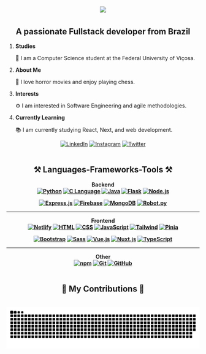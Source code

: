 <h1 align="center">
    <img src="https://readme-typing-svg.herokuapp.com/?font=Righteous&size=35&center=true&vCenter=true&Color=white&width=500&height=70&duration=4000&lines=Hi+There!+👋;+I'm+João+Belfort!;+Tudo+Baum?+😊" />
</h1>

<div align="center">
  <h2>A passionate Fullstack developer from Brazil</h2>
  <ol align="left">
    <li>
      <strong>Studies</strong>
      <p>🌱 I am a Computer Science student at the Federal University of Viçosa.</p>
    </li>
    <li>
      <strong>About Me</strong>
      <p>👻 I love horror movies and enjoy playing chess.</p>
    </li>
    <li>
      <strong>Interests</strong>
      <p>⚙️ I am interested in Software Engineering and agile methodologies.</p>
    </li>
    <li>
      <strong>Currently Learning</strong>
      <p>📚 I am currently studying React, Next, and web development.</p>
    </li>
  </ol>
</div>

<div display="flex" align="center">
  <a href="https://www.linkedin.com/in/belfortjoao"><img src="icons/linkedin.png" alt="LinkedIn" width="120" height="40"></a>
  <a href="mailto:belfort.joao@proton.me"><img src="icons/email.png" alt="Instagram" width="120" height="40"></a>
  <a href="https://portfolio-beige-ten-60.vercel.app/"><img src="icons/portfolio.png" alt="Twitter" width="120" height="40"></a>
</div>
  
<div display="inline_block" align="center"><br>
  <h2>⚒️ Languages-Frameworks-Tools ⚒️</h2>
  <strong>Backend<strong>
  <br/>
  <a href="https://www.python.org"><img src="icons/1.png" alt="Python" width="40" height="40"></a>
  <a href="https://www.open-std.org/jtc1/sc22/wg14/"><img src="icons/2.png" alt="C Language" width="40" height="40"></a>
  <a href="https://www.java.com"><img src="icons/3.png" alt="Java" width="40" height="40"></a>
  <a href="https://flask.palletsprojects.com"><img src="icons/4.png" alt="Flask" width="40" height="40"></a>
  <a href="https://nodejs.org"><img src="icons/14.png" alt="Node.js" width="40" height="40"></a>

<a href="https://expressjs.com"><img src="icons/15.png" alt="Express.js" width="40" height="40"></a>
<a href="https://firebase.google.com"><img src="icons/20.png" alt="Firebase" width="40" height="40"></a>
<a href="https://www.mongodb.com"><img src="icons/21.png" alt="MongoDB" width="40" height="40"></a>
<a href="https://robotframework.org/"><img src="icons/22.png" alt="Robot.py" width="40" height="40"></a>

  <hr/>
  <strong>Frontend<strong>
  <br/>
  <a href="https://www.netlify.com"><img src="icons/16.png" alt="Netlify" width="40" height="40"></a>
  <a href="https://developer.mozilla.org/en-US/docs/Web/HTML"><img src="icons/5.png" alt="HTML" width="40" height="40"></a>
  <a href="https://developer.mozilla.org/en-US/docs/Web/CSS"><img src="icons/6.png" alt="CSS" width="40" height="40"></a>
  <a href="https://developer.mozilla.org/en-US/docs/Web/JavaScript"><img src="icons/7.png" alt="JavaScript" width="40" height="40"></a>
  <a href="https://tailwindcss.com"><img src="icons/8.png" alt="Tailwind" width="40" height="40"></a>
<a href="https://pinia.vuejs.org/"><img src="icons/23.png" alt="Pinia" width="40" height="40"></a>

<a href="https://getbootstrap.com"><img src="icons/9.png" alt="Bootstrap" width="40" height="40"></a>
<a href="https://sass-lang.com"><img src="icons/10.png" alt="Sass" width="40" height="40"></a>
<a href="https://vuejs.org"><img src="icons/17.png" alt="Vue.js" width="40" height="40"></a>
<a href="https://nuxtjs.org"><img src="icons/18.png" alt="Nuxt.js" width="40" height="40"></a>
<a href="https://www.typescriptlang.org"><img src="icons/19.png" alt="TypeScript" width="40" height="40"></a>
  <hr/>
  <strong>Other<strong>
  <br/>
    <a href="https://npmjs.com"><img src="icons/13.png" alt="npm" width="40" height="40"></a>
  <a href="https://git-scm.com"><img src="icons/11.png" alt="Git" width="40" height="40"></a>
  <a href="https://github.com"><img src="icons/12.png" alt="GitHub" width="40" height="40" border-radius="15px"></a>
  <br/><br/>
  
</div>

<div align="center">
  
  <h2>🐍 My Contributions 🐍</h2>
  <br>
  <img alt="snake eating my contributions" src="https://raw.githubusercontent.com/BelfortJoao/BelfortJoao/output/github-contribution-grid-snake.svg" />
  
  <br/><br/><br/>
</div>

<br/>
